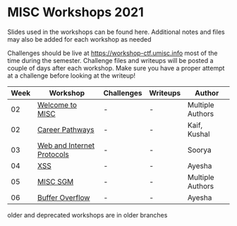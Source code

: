 # MISC Workshops 2021

Slides used in the workshops can be found here. Additional notes and files may also be added for each workshop as needed

Challenges should be live at https://workshop-ctf.umisc.info most of the time during the semester. Challenge files and writeups will be posted a couple of days after each workshop. Make sure you have a proper attempt at a challenge before looking at the writeup!

| Week | Workshop                                                                                | Challenges | Writeups | Author           |
| ---- | --------------------------------------------------------------------------------------- | ---------- | -------- | ---------------- |
| 02   | [Welcome to MISC](./workshop-01-Welcome-to-MISC/slides.pdf)                             | -          | -        | Multiple Authors |
| 02   | [Career Pathways](./workshop-01-Welcome-to-MISC/Cybersecurity-careers-presentation.pdf) | -          | -        | Kaif, Kushal     |
| 03   | [Web and Internet Protocols](./workshop-02-Web-and-Internet-Protocols/slides.pdf)       | -          | -        | Soorya           |
| 04   | [XSS](./workshop-03-XSS/slides.pdf)                                                     | -          | -        | Ayesha           |
| 05   | [MISC SGM](./misc-sgm/slides.pdf)                                                       | -          | -        | Multiple Authors |
| 06   | [Buffer Overflow](./workshop-04-Buffer-Overflow/slides.pdf)                             | -          | -        | Ayesha           |

older and deprecated workshops are in older branches
